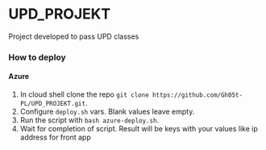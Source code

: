# UPD_PROJEKT
Project developed to pass UPD classes

### How to deploy

#### Azure
1. In cloud shell clone the repo `git clone https://github.com/Gh05t-PL/UPD_PROJEKT.git`.
2. Configure `deploy.sh` vars. Blank values leave empty.
3. Run the script with `bash azure-deploy.sh`.
4. Wait for completion of script. Result will be keys with your values like ip address for front app
